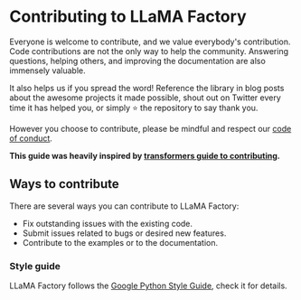 # Contributing to LLaMA Factory

Everyone is welcome to contribute, and we value everybody's contribution. Code contributions are not the only way to help the community. Answering questions, helping others, and improving the documentation are also immensely valuable.

It also helps us if you spread the word! Reference the library in blog posts about the awesome projects it made possible, shout out on Twitter every time it has helped you, or simply ⭐️ the repository to say thank you.

However you choose to contribute, please be mindful and respect our [code of conduct](CODE_OF_CONDUCT.md).

**This guide was heavily inspired by [transformers guide to contributing](https://github.com/huggingface/transformers/blob/main/CONTRIBUTING.md).**

## Ways to contribute

There are several ways you can contribute to LLaMA Factory:

* Fix outstanding issues with the existing code.
* Submit issues related to bugs or desired new features.
* Contribute to the examples or to the documentation.

### Style guide

LLaMA Factory follows the [Google Python Style Guide](https://google.github.io/styleguide/pyguide.html), check it for details.
